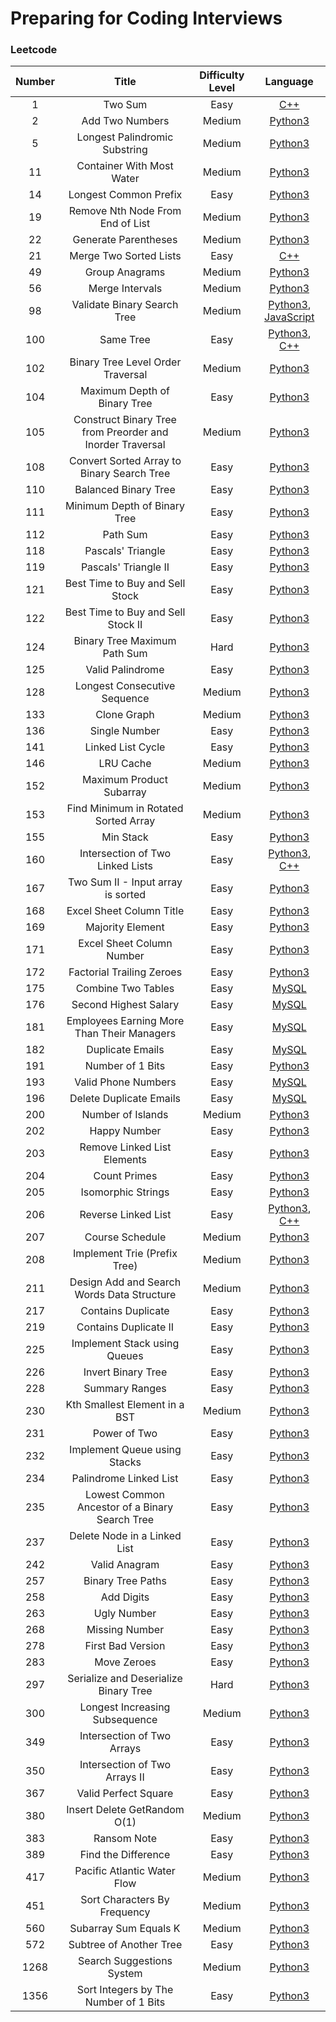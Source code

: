 # Preparing for Coding Interviews

<!-- You can click the language (e.g. Python3) to see solution written in that language -->

### Leetcode

| Number |                   Title                    | Difficulty Level |                                          Language                                           |
| :----: | :----------------------------------------: | :--------------: | :-----------------------------------------------------------------------------------------: |
|   1    |              Two Sum                       |      Easy        |  [C++](https://github.com/jenehojinchoi/programming_problems/blob/main/leetcode/1.cpp)  |
|   2    |              Add Two Numbers               |      Medium      |  [Python3](https://github.com/jenehojinchoi/programming_problems/blob/main/leetcode/2.py)   |
|   5    |       Longest Palindromic Substring        |      Medium      |  [Python3](https://github.com/jenehojinchoi/programming_problems/blob/main/leetcode/5.py)   |
|   11   |       Container With Most Water            |      Medium      |  [Python3](https://github.com/jenehojinchoi/programming_problems/blob/main/leetcode/11.py)  |
|   14   |       Longest Common Prefix                |        Easy       |  [Python3](https://github.com/jenehojinchoi/programming_problems/blob/main/leetcode/14.py)  |
|   19   |      Remove Nth Node From End of List      |      Medium      |  [Python3](https://github.com/jenehojinchoi/programming_problems/blob/main/leetcode/19.py)  |
|   22   |      Generate Parentheses                  |      Medium      |  [Python3](https://github.com/jenehojinchoi/programming_problems/blob/main/leetcode/22.py)  |
|   21   |            Merge Two Sorted Lists          |      Easy        |  [C++](https://github.com/jenehojinchoi/programming_problems/blob/main/leetcode/21.cpp)        |
|   49   |           Group Anagrams                   |      Medium      |  [Python3](https://github.com/jenehojinchoi/programming_problems/blob/main/leetcode/49.py)  |
|   56   |            Merge Intervals                 |      Medium      |  [Python3](https://github.com/jenehojinchoi/programming_problems/blob/main/leetcode/56.py)  |
|   98   |         Validate Binary Search Tree        |      Medium      |  [Python3](https://github.com/jenehojinchoi/programming_problems/blob/main/leetcode/98.py), [JavaScript](https://github.com/jenehojinchoi/programming_problems/blob/main/leetcode/98.js)  |
|  100   |                 Same Tree                  |       Easy       | [Python3](https://github.com/jenehojinchoi/programming_problems/blob/main/leetcode/100.py), [C++](https://github.com/jenehojinchoi/programming_problems/blob/main/leetcode/100.cpp)  |
|  102   |       Binary Tree Level Order Traversal    |       Medium       | [Python3](https://github.com/jenehojinchoi/programming_problems/blob/main/leetcode/102.py)  |
|  104   |        Maximum Depth of Binary Tree        |       Easy       | [Python3](https://github.com/jenehojinchoi/programming_problems/blob/main/leetcode/104.py)  |
|  105 | Construct Binary Tree from Preorder and Inorder Traversal |      Medium      | [Python3](https://github.com/jenehojinchoi/programming_problems/blob/main/leetcode/105.py)  |
|  108   | Convert Sorted Array to Binary Search Tree |       Easy       | [Python3](https://github.com/jenehojinchoi/programming_problems/blob/main/leetcode/108.py)  |
|  110   |            Balanced Binary Tree            |       Easy       | [Python3](https://github.com/jenehojinchoi/programming_problems/blob/main/leetcode/110.py)  |
|  111   |        Minimum Depth of Binary Tree        |       Easy       | [Python3](https://github.com/jenehojinchoi/programming_problems/blob/main/leetcode/111.py)  |
|  112   |                  Path Sum                  |       Easy       | [Python3](https://github.com/jenehojinchoi/programming_problems/blob/main/leetcode/112.py)  |
|  118   |             Pascals' Triangle              |       Easy       | [Python3](https://github.com/jenehojinchoi/programming_problems/blob/main/leetcode/118.py)  |
|  119   |            Pascals' Triangle II            |       Easy       | [Python3](https://github.com/jenehojinchoi/programming_problems/blob/main/leetcode/119.py)  |
|  121   |      Best Time to Buy and Sell Stock       |       Easy       | [Python3](https://github.com/jenehojinchoi/programming_problems/blob/main/leetcode/121.py)  |
|  122   |     Best Time to Buy and Sell Stock II     |       Easy       | [Python3](https://github.com/jenehojinchoi/programming_problems/blob/main/leetcode/122.py)  |
|  124   |       Binary Tree Maximum Path Sum         |      Hard      | [Python3](https://github.com/jenehojinchoi/programming_problems/blob/main/leetcode/124.py)  |
|  125   |              Valid Palindrome              |       Easy       | [Python3](https://github.com/jenehojinchoi/programming_problems/blob/main/leetcode/125.py)  |
|  128   |         Longest Consecutive Sequence       |      Medium      | [Python3](https://github.com/jenehojinchoi/programming_problems/blob/main/leetcode/128.py)  |
|  133   |              Clone Graph                   |      Medium      | [Python3](https://github.com/jenehojinchoi/programming_problems/blob/main/leetcode/133.py)  |
|  136   |               Single Number                |       Easy       | [Python3](https://github.com/jenehojinchoi/programming_problems/blob/main/leetcode/136.py)  |
|  141   |             Linked List Cycle              |       Easy       | [Python3](https://github.com/jenehojinchoi/programming_problems/blob/main/leetcode/141.py)  |
|  146   |                  LRU Cache                 |      Medium      |  [Python3](https://github.com/jenehojinchoi/programming_problems/blob/main/leetcode/146.py)  |
|  152   |      Maximum Product Subarray              |      Medium      |  [Python3](https://github.com/jenehojinchoi/programming_problems/blob/main/leetcode/152.py)  |
|  153   |    Find Minimum in Rotated Sorted Array    |      Medium      |  [Python3](https://github.com/jenehojinchoi/programming_problems/blob/main/leetcode/153.py)  |
|  155   |                 Min Stack                  |       Easy       | [Python3](https://github.com/jenehojinchoi/programming_problems/blob/main/leetcode/155.py)  |
|  160   |      Intersection of Two Linked Lists      |       Easy       | [Python3](https://github.com/jenehojinchoi/programming_problems/blob/main/leetcode/160.py), [C++](https://github.com/jenehojinchoi/programming_problems/blob/main/leetcode/160.cpp)   |
|  167   |     Two Sum II - Input array is sorted     |       Easy       | [Python3](https://github.com/jenehojinchoi/programming_problems/blob/main/leetcode/167.py)  |
|  168   |          Excel Sheet Column Title          |       Easy       | [Python3](https://github.com/jenehojinchoi/programming_problems/blob/main/leetcode/168.py)  |
|  169   |              Majority Element              |       Easy       | [Python3](https://github.com/jenehojinchoi/programming_problems/blob/main/leetcode/169.py)  |
|  171   |         Excel Sheet Column Number          |       Easy       | [Python3](https://github.com/jenehojinchoi/programming_problems/blob/main/leetcode/171.py)  |
|  172   |         Factorial Trailing Zeroes          |       Easy       | [Python3](https://github.com/jenehojinchoi/programming_problems/blob/main/leetcode/172.py)  |
|  175   |             Combine Two Tables             |       Easy       |  [MySQL](https://github.com/jenehojinchoi/programming_problems/blob/main/leetcode/175.sql)  |
|  176   |           Second Highest Salary            |       Easy       |  [MySQL](https://github.com/jenehojinchoi/programming_problems/blob/main/leetcode/176.sql)  |
|  181   | Employees Earning More Than Their Managers |       Easy       |  [MySQL](https://github.com/jenehojinchoi/programming_problems/blob/main/leetcode/181.sql)  |
|  182   |              Duplicate Emails              |       Easy       |  [MySQL](https://github.com/jenehojinchoi/programming_problems/blob/main/leetcode/182.sql)  |
|  191   |              Number of 1 Bits              |       Easy       | [Python3](https://github.com/jenehojinchoi/programming_problems/blob/main/leetcode/191.py)  |
|  193   |            Valid Phone Numbers             |       Easy       |  [MySQL](https://github.com/jenehojinchoi/programming_problems/blob/main/leetcode/193.sql)  |
|  196   |          Delete Duplicate Emails           |       Easy       |  [MySQL](https://github.com/jenehojinchoi/programming_problems/blob/main/leetcode/196.sql)  |
|  200   |           Number of Islands                |       Medium     | [Python3](https://github.com/jenehojinchoi/programming_problems/blob/main/leetcode/200.py)  |
|  202   |                Happy Number                |       Easy       | [Python3](https://github.com/jenehojinchoi/programming_problems/blob/main/leetcode/202.py)  |
|  203   |        Remove Linked List Elements         |       Easy       | [Python3](https://github.com/jenehojinchoi/programming_problems/blob/main/leetcode/203.py)  |
|  204   |                Count Primes                |       Easy       | [Python3](https://github.com/jenehojinchoi/programming_problems/blob/main/leetcode/204.py)  |
|  205   |             Isomorphic Strings             |       Easy       | [Python3](https://github.com/jenehojinchoi/programming_problems/blob/main/leetcode/205.py)  |
|  206   |            Reverse Linked List             |       Easy       | [Python3](https://github.com/jenehojinchoi/programming_problems/blob/main/leetcode/206.py), [C++](https://github.com/jenehojinchoi/programming_problems/blob/main/leetcode/206.cpp)  |
|  207   |              Course Schedule               |      Medium      | [Python3](https://github.com/jenehojinchoi/programming_problems/blob/main/leetcode/207.py)  |
|  208   |      Implement Trie (Prefix Tree)          |      Medium      | [Python3](https://github.com/jenehojinchoi/programming_problems/blob/main/leetcode/208.py)  |
|  211   | Design Add and Search Words Data Structure |      Medium      | [Python3](https://github.com/jenehojinchoi/programming_problems/blob/main/leetcode/211.py)  |
|  217   |             Contains Duplicate             |       Easy       | [Python3](https://github.com/jenehojinchoi/programming_problems/blob/main/leetcode/217.py)  |
|  219   |           Contains Duplicate II            |       Easy       | [Python3](https://github.com/jenehojinchoi/programming_problems/blob/main/leetcode/219.py)  |
|  225   |        Implement Stack using Queues        |       Easy       | [Python3](https://github.com/jenehojinchoi/programming_problems/blob/main/leetcode/225.py)  |
|  226   |             Invert Binary Tree             |       Easy       | [Python3](https://github.com/jenehojinchoi/programming_problems/blob/main/leetcode/226.py)  |
|  228   |               Summary Ranges               |       Easy       | [Python3](https://github.com/jenehojinchoi/programming_problems/blob/main/leetcode/228.py)  |
|  230   |       Kth Smallest Element in a BST        |      Medium      | [Python3](https://github.com/jenehojinchoi/programming_problems/blob/main/leetcode/230.py)  |
|  231   |                Power of Two                |       Easy       | [Python3](https://github.com/jenehojinchoi/programming_problems/blob/main/leetcode/231.py)  |
|  232   |        Implement Queue using Stacks        |       Easy       | [Python3](https://github.com/jenehojinchoi/programming_problems/blob/main/leetcode/232.py)  |
|  234   |           Palindrome Linked List           |       Easy       | [Python3](https://github.com/jenehojinchoi/programming_problems/blob/main/leetcode/234.py)  |
|  235   |  Lowest Common Ancestor of a Binary Search Tree   |       Easy       | [Python3](https://github.com/jenehojinchoi/programming_problems/blob/main/leetcode/235.py)  |
|  237   |        Delete Node in a Linked List        |       Easy       | [Python3](https://github.com/jenehojinchoi/programming_problems/blob/main/leetcode/237.py)  |
|  242   |               Valid Anagram                |       Easy       | [Python3](https://github.com/jenehojinchoi/programming_problems/blob/main/leetcode/242.py)  |
|  257   |             Binary Tree Paths              |       Easy       | [Python3](https://github.com/jenehojinchoi/programming_problems/blob/main/leetcode/257.py)  |
|  258   |                 Add Digits                 |       Easy       | [Python3](https://github.com/jenehojinchoi/programming_problems/blob/main/leetcode/258.py)  |
|  263   |                Ugly Number                 |       Easy       | [Python3](https://github.com/jenehojinchoi/programming_problems/blob/main/leetcode/263.py)  |
|  268   |               Missing Number               |       Easy       | [Python3](https://github.com/jenehojinchoi/programming_problems/blob/main/leetcode/268.py)  |
|  278   |             First Bad Version              |       Easy       | [Python3](https://github.com/jenehojinchoi/programming_problems/blob/main/leetcode/278.py)  |
|  283   |                Move Zeroes                 |       Easy       | [Python3](https://github.com/jenehojinchoi/programming_problems/blob/main/leetcode/283.py)  |
|  297   |     Serialize and Deserialize Binary Tree   |      Hard        | [Python3](https://github.com/jenehojinchoi/programming_problems/blob/main/leetcode/297.py)  |
|  300   |        Longest Increasing Subsequence      |       Medium      | [Python3](https://github.com/jenehojinchoi/programming_problems/blob/main/leetcode/300.py)  |
|  349   |         Intersection of Two Arrays         |       Easy       | [Python3](https://github.com/jenehojinchoi/programming_problems/blob/main/leetcode/349.py)  |
|  350   |       Intersection of Two Arrays II        |       Easy       | [Python3](https://github.com/jenehojinchoi/programming_problems/blob/main/leetcode/350.py)  |
|  367   |            Valid Perfect Square            |       Easy       | [Python3](https://github.com/jenehojinchoi/programming_problems/blob/main/leetcode/367.py)  |
|  380   |        Insert Delete GetRandom O(1)        |       Medium      | [Python3](https://github.com/jenehojinchoi/programming_problems/blob/main/leetcode/380.py)  |
|  383   |                Ransom Note                 |       Easy       | [Python3](https://github.com/jenehojinchoi/programming_problems/blob/main/leetcode/383.py)  |
|  389   |            Find the Difference             |       Easy       | [Python3](https://github.com/jenehojinchoi/programming_problems/blob/main/leetcode/389.py)  |
|  417   |      Pacific Atlantic Water Flow           |       Medium      | [Python3](https://github.com/jenehojinchoi/programming_problems/blob/main/leetcode/417.py)  |
|  451   |           Sort Characters By Frequency     |       Medium      | [Python3](https://github.com/jenehojinchoi/programming_problems/blob/main/leetcode/451.py)  |
|  560   |           Subarray Sum Equals K            |      Medium      | [Python3](https://github.com/jenehojinchoi/programming_problems/blob/main/leetcode/560.py)  |
|  572   |          Subtree of Another Tree           |      Easy        | [Python3](https://github.com/jenehojinchoi/programming_problems/blob/main/leetcode/572.py)  |
|  1268  |           Search Suggestions System        |      Medium      | [Python3](https://github.com/jenehojinchoi/programming_problems/blob/main/leetcode/1268.py)  |
|  1356  |   Sort Integers by The Number of 1 Bits    |       Easy       | [Python3](https://github.com/jenehojinchoi/programming_problems/blob/main/leetcode/1356.py) |